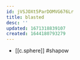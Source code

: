 ```yaml
---
id: jVSJOXt5ParDOMVG676Lr
title: blasted
desc: ''
updated: 1671318839107
created: 1644180793279
---
```


- [[c.sphere]] #shapow
